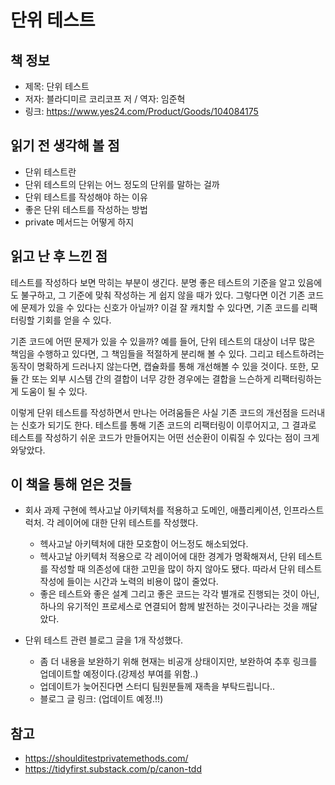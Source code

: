 # 단위 테스트

## 책 정보
- 제목: 단위 테스트
- 저자: 블라디미르 코리코프 저 / 역자: 임준혁
- 링크: https://www.yes24.com/Product/Goods/104084175

## 읽기 전 생각해 볼 점
- 단위 테스트란
- 단위 테스트의 단위는 어느 정도의 단위를 말하는 걸까
- 단위 테스트를 작성해야 하는 이유
- 좋은 단위 테스트를 작성하는 방법
- private 메서드는 어떻게 하지

## 읽고 난 후 느낀 점
테스트를 작성하다 보면 막히는 부분이 생긴다. 분명 좋은 테스트의 기준을 알고 있음에도 불구하고, 그 기준에 맞춰 작성하는 게 쉽지 않을 때가 있다. 그렇다면 이건 기존 코드에 문제가 있을 수 있다는 신호가 아닐까? 이걸 잘 캐치할 수 있다면, 기존 코드를 리팩터링할 기회를 얻을 수 있다.

기존 코드에 어떤 문제가 있을 수 있을까? 예를 들어, 단위 테스트의 대상이 너무 많은 책임을 수행하고 있다면, 그 책임들을 적절하게 분리해 볼 수 있다. 그리고 테스트하려는 동작이 명확하게 드러나지 않는다면, 캡슐화를 통해 개선해볼 수 있을 것이다. 또한, 모듈 간 또는 외부 시스템 간의 결합이 너무 강한 경우에는 결합을 느슨하게 리팩터링하는 게 도움이 될 수 있다.

이렇게 단위 테스트를 작성하면서 만나는 어려움들은 사실 기존 코드의 개선점을 드러내는 신호가 되기도 한다. 테스트를 통해 기존 코드의 리팩터링이 이루어지고, 그 결과로 테스트를 작성하기 쉬운 코드가 만들어지는 어떤 선순환이 이뤄질 수 있다는 점이 크게 와닿았다.

## 이 책을 통해 얻은 것들
- 회사 과제 구현에 헥사고날 아키텍처를 적용하고 도메인, 애플리케이션, 인프라스트럭처. 각 레이어에 대한 단위 테스트를 작성했다.
  - 헥사고날 아키텍처에 대한 모호함이 어느정도 해소되었다.
  - 헥사고날 아키텍처 적용으로 각 레이어에 대한 경계가 명확해져서, 단위 테스트를 작성할 때 의존성에 대한 고민을 많이 하지 않아도 됐다. 따라서 단위 테스트 작성에 들이는 시간과 노력의 비용이 많이 줄었다.
  - 좋은 테스트와 좋은 설계 그리고 좋은 코드는 각각 별개로 진행되는 것이 아닌, 하나의 유기적인 프로세스로 연결되어 함께 발전하는 것이구나라는 것을 깨달았다.

- 단위 테스트 관련 블로그 글을 1개 작성했다.
  - 좀 더 내용을 보완하기 위해 현재는 비공개 상태이지만, 보완하여 추후 링크를 업데이트할 예정이다.(강제성 부여를 위함..)
  - 업데이트가 늦어진다면 스터디 팀원분들께 재촉을 부탁드립니다..
  - 블로그 글 링크: (업데이트 예정.!!)

## 참고
- https://shoulditestprivatemethods.com/
- https://tidyfirst.substack.com/p/canon-tdd